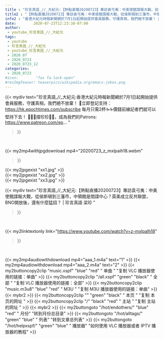 ```yaml
---
title : "珍言真語_//_大紀元:【熱點直播20200723】專訪袁弓夷：中美使館諜報大戰，從侯斯頓到三藩市，中領館是間諜中心？英美成立反共聯盟，BNO開放後，還有什麼猛招？ | 珍言真語 梁珍 "
title2 : "【熱點直播20200723】專訪袁弓夷：中美使館諜報大戰，從侯斯頓到三藩市，中領館是間諜中心？英美成立反共聯盟，BNO開放後，還有什麼猛招？ | 珍言真語 梁珍 "
info2 : "香港大紀元時報新聞網於7月1日起開始提供會員服務，守護真相，我們絕不放棄！ 💎立即登記支持：https://hk.epochtimes.com/subscribe 每月只需2杯☕☕價錢前線記者們就可以堅持下去！ 🙋🏼‍♂️撐珍珍💪🏻，成為我們的Patrons: https://www.patreon.com/ep... "
date:        2020-07-23T12:23:38-07:00
author:
 - youtube_珍言真語_//_大紀元
tags:
 - youtube
 - 珍言真語_//_大紀元
 - youtube_珍言真語_//_大紀元
 - 2020_07
 - 2020_0723
 - 2020_0723_12
categories:
 - 2020_0723
#icon:        "fas fa-lock-open"
#resImgTeaser: teaserpics/wikipedia.org/emacs-jokes.png
---
```


{{< mydiv text="珍言真語_//_大紀元:香港大紀元時報新聞網於7月1日起開始提供會員服務，守護真相，我們絕不放棄！ 💎立即登記支持：https://hk.epochtimes.com/subscribe 每月只需2杯☕☕價錢前線記者們就可以堅持下去！ 🙋🏼‍♂️撐珍珍💪🏻，成為我們的Patrons: https://www.patreon.com/ep... "
>}}
<br>


{{< my2mp4withjpgdownload mp4="20200723_z_mxlpaih18.webm"
>}}

{{< my2jpgexist "xx1.jpg" >}}<br>
{{< my2jpgexist "xx2.jpg" >}}<br>
{{< my2jpgexist "xx3.jpg" >}}<br>



{{< mydiv text="珍言真語_//_大紀元:【熱點直播20200723】專訪袁弓夷：中美使館諜報大戰，從侯斯頓到三藩市，中領館是間諜中心？英美成立反共聯盟，BNO開放後，還有什麼猛招？ | 珍言真語 梁珍 "
>}}
<br>

{{< my2linktextonly link="https://www.youtube.com/watch?v=z-mxlpaIh18"
>}}


<br>

{{< my2mp4audiowithdownload mp4="aaa_1.m4a"    text="1" >}}
{{< my2mp4audiowithdownload mp4="aaa_2.m4a"    text="2" >}}
{{< my2buttoncopy2clip "music.xspf"        "blue"   "red"    " 单曲 "  "复制 VLC 播放器使用的链接：单曲" >}} {{< my2buttoncopy2clip "/all.xspf"         "green"  "black"  " 全部 "  "复制 VLC 播放器使用的链接：全部" >}} {{< my2buttoncopy2clip "music.m3u8"        "blue"   "red"    " M3U  "    "复制 M3U 播放器使用的链接：单曲" >}} {{< mybr2 >}} {{< my2buttoncopy2clip ""                  "green"  "black"  " 本页 "    "复制 本页的网址 " >}} {{< my2buttoncopy2clip "/"                 "black"  "red"    " 主站 "    "复制 主站的网址 " >}} {{< mybr2 >}} {{< my2buttongoto      "/hot/endothers/"   "blue"   "red"    " 月份"   "转到月份总目录" >}} {{< my2buttongoto      "/hot/alltags/"     "green"  "blue"   " 列表"   "转到文章总列表" >}} {{< my2buttongoto      "/hot/helpxspf/"    "green"  "blue"   " 播放器" "如何使用 VLC 播放器或者 IPTV 播放器的教程" >}} 

